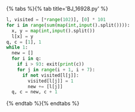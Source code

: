 {% tabs %}{% tab title='BJ_16928.py' %}

```py
l, visited = [*range(102)], [0] * 101
for i in range(sum(map(int,input().split()))):
  x, y = map(int,input().split())
  l[x] = y
q, c = [1], 1
while 1:
  new = []
  for i in q:
    if i > 93: exit(print(c))
    for j in range(i + 1, i + 7):
      if not visited[l[j]]:
        visited[l[j]] = 1
        new += [l[j]]
  q, c = new, c + 1
```

{% endtab %}{% endtabs %}
